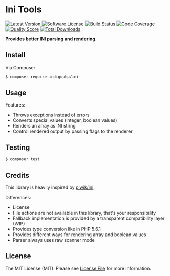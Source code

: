 # Ini Tools

[![Latest Version](https://img.shields.io/github/release/indigophp/ini.svg?style=flat-square)](https://github.com/indigophp/ini/releases)
[![Software License](https://img.shields.io/badge/license-MIT-brightgreen.svg?style=flat-square)](LICENSE)
[![Build Status](https://img.shields.io/travis/indigophp/ini.svg?style=flat-square)](https://travis-ci.org/indigophp/ini)
[![Code Coverage](https://img.shields.io/scrutinizer/coverage/g/indigophp/ini.svg?style=flat-square)](https://scrutinizer-ci.com/g/indigophp/ini)
[![Quality Score](https://img.shields.io/scrutinizer/g/indigophp/ini.svg?style=flat-square)](https://scrutinizer-ci.com/g/indigophp/ini)
[![Total Downloads](https://img.shields.io/packagist/dt/indigophp/ini.svg?style=flat-square)](https://packagist.org/packages/indigophp/ini)

**Provides better INI parsing and rendering.**


## Install

Via Composer

``` bash
$ composer require indigophp/ini
```

## Usage

Features:

- Throws exceptions instead of errors
- Converts special values (integer, boolean values)
- Renders an array as INI string
- Control rendered output by passing flags to the renderer


## Testing

``` bash
$ composer test
```


## Credits

This library is heavily inspired by [piwik/ini](https://github.com/piwik/component-ini).

Differences:

- License
- File actions are not available in this library, that's your responsibility
- Fallback implementation is provided by a transparent compatibility layer (WIP)
- Provides type conversion like in PHP 5.6.1
- Provides different ways for rendering array and boolean values
- Parser always uses raw scanner mode


## License

The MIT License (MIT). Please see [License File](LICENSE) for more information.
